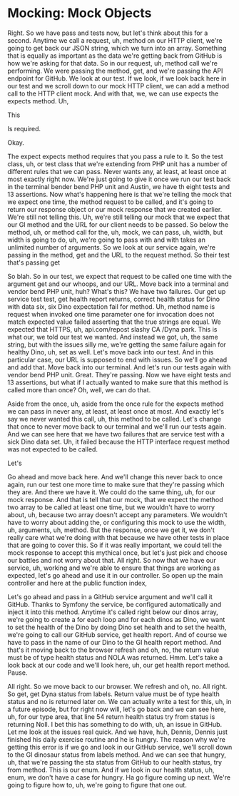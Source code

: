 # Mocking: Mock Objects

Right. So we have pass and tests now, but let's think about this for a second.
Anytime we call a request, uh, method on our HTTP client, we're going to get back our
JSON string, which we turn into an array. Something that is equally as important as
the data we're getting back from GitHub is how we're asking for that data. So in our
request, uh, method call we're performing. We were passing the method, get, and we're
passing the API endpoint for GitHub. We look at our test. If we look, if we look back
here in our test and we scroll down to our mock HTTP client, we can add a method call
to the HTTP client mock. And with that, we, we can use expects the expects method.
Uh,

This

Is required.

Okay.

The expect expects method requires that you pass a rule to it. So the test class, uh,
or test class that we're extending from PHP unit has a number of different rules that
we can pass. Never wants any, at least, at least once at most exactly right now.
We're just going to give it once we run our test back in the terminal bender bend PHP
unit and Austin, we have th eight tests and 13 assertions. Now what's happening here
is that we're telling the mock that we expect one time, the method request to be
called, and it's going to return our response object or our mock response that we
created earlier. We're still not telling this. Uh, we're still telling our mock that
we expect that our GI method and the URL for our client needs to be passed. So below
the method, uh, or method call for the, uh, mock, we can pass, uh, width, but width
is going to do, uh, we're going to pass with and with takes an unlimited number of
arguments. So we look at our service again, we're passing in the method, get and the
URL to the request method. So their test that's passing get

So blah. So in our test, we expect that request to be called one time with the
argument get and our whoops, and our URL. Move back into a terminal and vendor bend
PHP unit, huh? What's this? We have two failures. Our get up service test test, get
health report returns, correct health status for Dino with data six, six Dino
expectation fail for method. Uh, method name is request when invoked one time
parameter one for invocation does not match expected value failed asserting that the
true strings are equal. We expected that HTTPS, uh, api.com/repost slashy CA /Dyna
park. This is what our, we told our test we wanted. And instead we got, uh, the same
string, but with the issues <laugh> silly me, we're getting the same failure again
for healthy Dino, uh, set as well. Let's move back into our test. And in this
particular case, our URL is supposed to end with issues. So we'll go ahead and add
that. Move back into our terminal. And let's run our tests again with vendor bend PHP
unit. Great. They're passing. Now we have eight tests and 13 assertions, but what if
I actually wanted to make sure that this method is called more than once? Oh, well,
we can do that.

Aside from the once, uh, aside from the once rule for the expects method we can pass
in never any, at least, at least once at most. And exactly let's say we never wanted
this call, uh, this method to be called. Let's change that once to never move back to
our terminal and we'll run our tests again. And we can see here that we have two
failures that are service test with a sick Dino data set. Uh, it failed because the
HTTP interface request method was not expected to be called.

Let's

Go ahead and move back here. And we'll change this never back to once again, run our
test one more time to make sure that they're passing which they are. And there we
have it. We could do the same thing, uh, for our mock response. And that is tell that
our mock, that we expect the method two array to be called at least one time, but we
wouldn't have to worry about, uh, because two array doesn't accept any parameters. We
wouldn't have to worry about adding the, or configuring this mock to use the width,
uh, arguments, uh, method. But the response, once we get it, we don't really care
what we're doing with that because we have other tests in place that are going to
cover this. So if it was really important, we could tell the mock response to accept
this mythical once, but let's just pick and choose our battles and not worry about
that. All right. So now that we have our service, uh, working and we're able to
ensure that things are working as expected, let's go ahead and use it in our
controller. So open up the main controller and here at the public function index,

Let's go ahead and pass in a GitHub service argument and we'll call it GitHub. Thanks
to Symfony the service, be configured automatically and inject it into this method.
Anytime it's called right below our dinos array, we're going to create a for each
loop and for each dinos as Dino, we want to set the health of the Dino by doing Dino
set health and to set the health, we're going to call our GitHub service, get health
report. And of course we have to pass in the name of our Dino to the GI health report
method. And that's it moving back to the browser refresh and oh, no, the return value
must be of type health status and NOLA was returned. Hmm. Let's take a look back at
our code and we'll look here, uh, our get health report method. Pause.

All right. So we move back to our browser. We refresh and oh, no. All right. So get,
get Dyna status from labels. Return value must be of type health status and no is
returned later on. We can actually write a test for this, uh, in a future episode,
but for right now will, let's go back and we can see here, uh, for our type area,
that line 54 return health status try from status is returning Noll. I bet this has
something to do with, uh, an issue in GitHub. Let me look at the issues real quick.
And we have, huh, Dennis, Dennis just finished his daily exercise routine and he is
hungry. The reason why we're getting this error is if we go and look in our GitHub
service, we'll scroll down to the GI dinosaur status from labels method. And we can
see that hungry, uh, that we're passing the sta status from GitHub to our health
status, try from method. This is our enum. And if we look in our health status, uh,
enum, we don't have a case for hungry. Ha go figure coming up next. We're going to
figure how to, uh, we're going to figure that one out.
